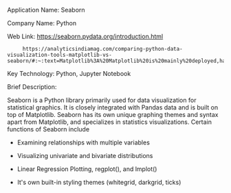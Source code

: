 Application Name: Seaborn

Company Name: Python

Web Link: https://seaborn.pydata.org/introduction.html

         https://analyticsindiamag.com/comparing-python-data-visualization-tools-matplotlib-vs-seaborn/#:~:text=Matplotlib%3A%20Matplotlib%20is%20mainly%20deployed,has%20easily%20interesting%20default%20themes.

Key Technology: Python, Jupyter Notebook


Brief Description:

 Seaborn is a Python library primarily used for data visualization for statistical graphics. It is closely integrated with Pandas data and is built on top of Matplotlib. Seaborn has its own unique graphing themes and syntax apart from Matplotlib, and specializes in statistics visualizations. Certain functions of Seaborn include

- Examining relationships with multiple variables

- Visualizing univariate and bivariate distributions

- Linear Regression Plotting, regplot(), and lmplot()

- It's own built-in styling themes (whitegrid, darkgrid, ticks)
